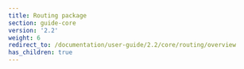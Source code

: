 ```yaml
---
title: Routing package
section: guide-core
version: '2.2'
weight: 6
redirect_to: /documentation/user-guide/2.2/core/routing/overview
has_children: true
---
```

